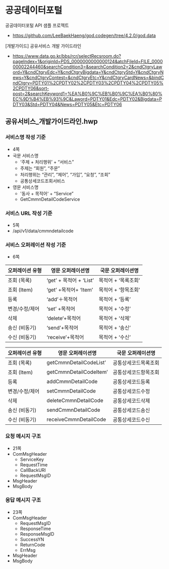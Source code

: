 # 공공데이터포털

공공데이터포털 API 샘플 프로젝트
- https://github.com/LeeBaekHaeng/god.codegen/tree/4.2.0/god.data

 [개발가이드] 공유서비스 개발 가이드라인
- https://www.data.go.kr/bbs/rcr/selectRecsroom.do?pageIndex=1&originId=PDS_0000000000000124&atchFileId=FILE_000000002244460&searchCondition3=&searchCondition2=2&cndCtgryLaword=Y&cndCtgryEdc=Y&cndCtgryBigdata=Y&cndCtgryStd=Y&cndCtgryNews=Y&cndCtgryContest=&cndCtgryEtc=Y&cndCtgryCardNews=&bindCndCtgry=PDTY01%2CPDTY02%2CPDTY03%2CPDTY04%2CPDTY05%2CPDTY06&sort-post=2&searchKeyword1=%EA%B0%9C%EB%B0%9C%EA%B0%80%EC%9D%B4%EB%93%9C&Laword=PDTY01&Edc=PDTY02&Bigdata=PDTY03&Std=PDTY04&News=PDTY05&Etc=PDTY06

## 공유서비스_개발가이드라인.hwp

### 서비스명 작성 기준
- 4쪽
- 국문 서비스명
  - ‘주제 + 처리행위’ + “서비스”
  - 주제는 “회원”, “주문”
  - 처리행위는 “관리”, “제어”, “가입”, “요청”, “조회”
  - 공통상세코드조회서비스
- 영문 서비스명
  - '동사 + 목적어‘ + “Service”
  - GetCmmnDetailCodeService

### 서비스 URL 작성 기준
- 5쪽
- /api/v1/data/cmmndetailcode

### 서비스 오퍼레이션 작성 기준
- 6쪽

오퍼레이션 유형|영문 오퍼레이션명|국문 오퍼레이션명
-|-|-
조회 (목록)|‘get’ + 목적어 + ‘List’|목적어 + ‘목록조회’
조회 (Item)|‘get’ +목적어+ ‘Item’|목적어 + ‘항목조회’
등록|‘add’＋목적어|목적어 + ‘등록’
변경/수정/제어|‘set’ +목적어|목적어 + ‘수정’
삭제|‘delete‘+목적어|목적어 + ‘삭제’
송신 (비동기)|‘send’+목적어|목적어 + ‘송신’
수신 (비동기)|‘receive’+목적어|목적어 + ‘수신’

오퍼레이션 유형|영문 오퍼레이션명|국문 오퍼레이션명
-|-|-
조회 (목록)|getCmmnDetailCodeList’|공통상세코드목록조회
조회 (Item)|getCmmnDetailCodeItem’|공통상세코드항목조회
등록|addCmmnDetailCode|공통상세코드등록
변경/수정/제어|setCmmnDetailCode|공통상세코드수정
삭제|deleteCmmnDetailCode|공통상세코드삭제
송신 (비동기)|sendCmmnDetailCode|공통상세코드송신
수신 (비동기)|receiveCmmnDetailCode|공통상세코드수신

### 요청 메시지 구조
- 21쪽
- ComMsgHeader
  - ServiceKey
  - RequestTime
  - CallBackURI
  - RequestMsgID
- MsgHeader
- MsgBody

### 응답 메시지 구조
- 23쪽
- ComMsgHeader
  - RequestMsgID
  - ResponseTime
  - ResponseMsgID
  - SuccessYN
  - ReturnCode
  - ErrMsg
- MsgHeader
- MsgBody

